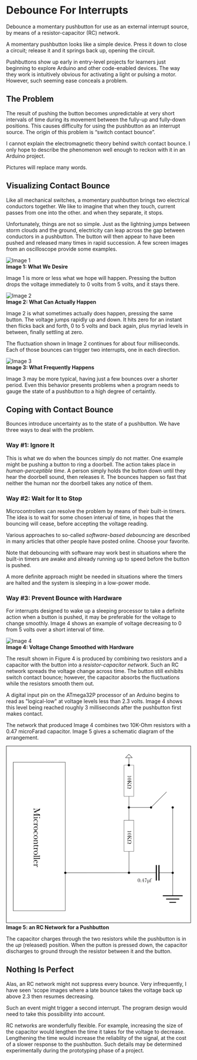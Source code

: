 # Debounce For Interrupts
Debounce a momentary pushbutton for use as an external interrupt source, by means of a resistor-capacitor (RC) network.

A momentary pushbutton looks like a simple device. Press it down to close a circuit; release it and it springs back up, opening the circuit. 

Pushbuttons show up early in entry-level projects for learners just beginning to explore Arduino and other code-enabled devices. The way they work is intuitively obvious for activating a light or pulsing a motor. However, such seeming ease conceals a problem.

## The Problem
The result of pushing the button becomes unpredictable at very short intervals of time during its movement between the fully-up and fully-down positions. This causes difficulty for using the pushbutton as an interrupt source. The origin of this problem is &ldquo;switch contact bounce&rdquo;.

I cannot explain the electromagnetic theory behind switch contact bounce. I only hope to describe the phenomenon well enough to reckon with it in an Arduino project.

Pictures will replace many words.

## Visualizing Contact Bounce
Like all mechanical switches, a momentary pushbutton brings two electrical conductors together. We like to imagine that when they touch, current passes from one into the other. and when they separate, it stops.

Unfortunately, things are not so simple. Just as the lightning jumps between storm clouds and the ground, electricity can leap across the gap between conductors in a pushbutton. The button will then appear to have been pushed and released many times in rapid succession. A few screen images from an oscilloscope provide some examples.

![Image 1](./images/image1.png)<br>
**Image 1: What We Desire**

Image 1 is more or less what we hope will happen. Pressing the button drops the voltage immediately to 0 volts from 5 volts, and it stays there.

![Image 2](./images/image2.png)<br>
**Image 2: What Can Actually Happen**

Image 2 is what sometimes actually does happen, pressing the same button. The voltage jumps rapidly up and down. It hits zero for an instant then flicks back and forth, 0 to 5 volts and back again, plus myriad levels in between, finally settling at zero.

The fluctuation shown in Image 2 continues for about four milliseconds. Each of those bounces can trigger two interrupts, one in each direction.

![Image 3](./images/image3.png)<br>
**Image 3: What Frequently Happens**

Image 3 may be more typical, having just a few bounces over a shorter period. Even this behavior presents problems when a program needs to gauge the state of a pushbutton to a high degree of certaintly. 

## Coping with Contact Bounce
Bounces introduce uncertainty as to the state of a pushbutton. We have three ways to deal with the problem.

### Way #1: Ignore It
This is what we do when the bounces simply do not matter. One example might be pushing a button to ring a doorbell. The action takes place in *human-perceptible time*. A person simply holds the button down until they hear the doorbell sound, then releases it. The bounces happen so fast that neither the human nor the doorbell takes any notice of them.

### Way #2: Wait for It to Stop
Microcontrollers can resolve the problem by means of their built-in timers. The idea is to wait for some chosen interval of time, in hopes that the bouncing will cease, before accepting the voltage reading. 

Various approaches to so-called *software-based debouncing* are described in many articles that other people have posted online. Choose your favorite. 

Note that debouncing with software may work best in situations where the built-in timers are awake and already running up to speed before the button is pushed.

A more definite approach might be needed in situations where the timers are halted and the system is sleeping in a low-power mode.

### Way #3: Prevent Bounce with Hardware
For interrupts designed to wake up a sleeping processor to take a definite action when a button is pushed, it may be preferable for the voltage to change smoothly. Image 4 shows an example of voltage decreasing to 0 from 5 volts over a short interval of time.

![Image 4](./images/image4.png)<br>
**Image 4: Voltage Change Smoothed with Hardware**

The result shown in Figure 4 is produced by combining two resistors and a capacitor with the button into a *resistor-capacitor network*. Such an RC network spreads the voltage change across time. The button still exhibits switch contact bounce; however, the capacitor absorbs the fluctuations while the resistors smooth them out.

A digital input pin on the ATmega32P processor of an Arduino begins to read as "logical-low" at voltage levels less than 2.3 volts. Image 4 shows this level being reached roughly 3 milliseconds after the pushbutton first makes contact. 

The network that produced Image 4 combines two 10K-Ohm resistors with a 0.47 microFarad capacitor. Image 5 gives a schematic diagram of the arrangement.

![Image 5](./images/image5.png)<br>
**Image 5: an RC Network for a Pushbutton**

The capacitor charges through the two resistors while the pushbutton is in the *up* (released) position. When the putton is pressed down, the capacitor discharges to ground through the resistor between it and the button.  

## Nothing Is Perfect
Alas, an RC network might not suppress every bounce. Very infrequently, I have seen 'scope images where a late bounce takes the voltage back up above 2.3 then resumes decreasing. 

Such an event might trigger a second interrupt. The program design would need to take this possibility into account.

RC networks are wonderfully flexible. For example, increasing the size of the capacitor would lengthen the time it takes for the voltage to decrease. Lengthening the time would increase the reliablity of the signal, at the cost of a slower response to the pushbutton. Such details may be determined experimentally during the prototyping phase of a project. 
